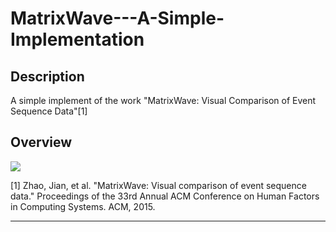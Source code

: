 # MatrixWave---A-Simple-Implementation


Description
------

A simple implement of the work "MatrixWave: Visual Comparison of Event Sequence Data"[1]  


Overview 
------

![][overview]  

[1] Zhao, Jian, et al. "MatrixWave: Visual comparison of event sequence data." Proceedings of the 33rd Annual ACM Conference on Human Factors in Computing Systems. ACM, 2015.

--------------------------------
[overview]:/img/overview0329.png
